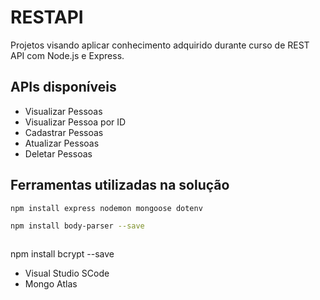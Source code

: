 # RESTAPI 

Projetos visando aplicar conhecimento adquirido durante curso de REST API com Node.js e Express.

## APIs disponíveis

* Visualizar Pessoas
* Visualizar Pessoa por ID
* Cadastrar Pessoas
* Atualizar Pessoas
* Deletar Pessoas

## Ferramentas utilizadas na solução
```sh
npm install express nodemon mongoose dotenv
```
```sh
npm install body-parser --save
```
```sh
```
npm install bcrypt --save
* Visual Studio SCode
* Mongo Atlas
